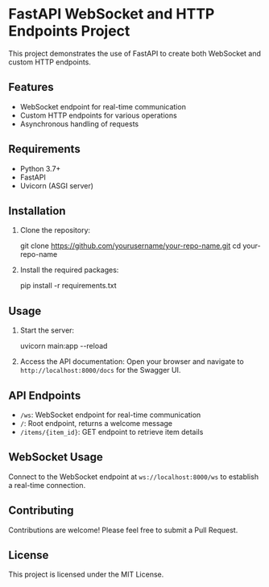 # FastAPI WebSocket and HTTP Endpoints Project

This project demonstrates the use of FastAPI to create both WebSocket and custom HTTP endpoints.

## Features

- WebSocket endpoint for real-time communication
- Custom HTTP endpoints for various operations
- Asynchronous handling of requests

## Requirements

- Python 3.7+
- FastAPI
- Uvicorn (ASGI server)

## Installation

1. Clone the repository:

   git clone https://github.com/yourusername/your-repo-name.git
   cd your-repo-name

2. Install the required packages:

   pip install -r requirements.txt

## Usage

1. Start the server:

   uvicorn main:app --reload

2. Access the API documentation:
   Open your browser and navigate to `http://localhost:8000/docs` for the Swagger UI.

## API Endpoints

- `/ws`: WebSocket endpoint for real-time communication
- `/`: Root endpoint, returns a welcome message
- `/items/{item_id}`: GET endpoint to retrieve item details

## WebSocket Usage

Connect to the WebSocket endpoint at `ws://localhost:8000/ws` to establish a real-time connection.

## Contributing

Contributions are welcome! Please feel free to submit a Pull Request.

## License

This project is licensed under the MIT License.

